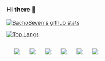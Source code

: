 ### Hi there 👋

[![BachoSeven's github stats](https://github-readme-stats.vercel.app/api?username=bachoseven&count_private=true&show_icons=true&theme=gruvbox)](https://github.com/bachoseven/bachoseven)

[![Top Langs](https://github-readme-stats.vercel.app/api/top-langs/?username=bachoseven&layout=compact&theme=gruvbox)](https://github.com/bachoseven/bachoseven)

<a href="https://github.com/bachoseven/dotfiles">
  <img style="float: left; padding: 15px 5px 10px 20px;" align="center" src="https://github-readme-stats.vercel.app/api/pin/?username=bachoseven&repo=dotfiles&theme=gruvbox&show_icons=true" />
</a>
<a href="https://github.com/bachoseven/mimi">
  <img style="float: left; padding: 15px 5px 10px 20px;" align="center" src="https://github-readme-stats.vercel.app/api/pin/?username=bachoseven&repo=mimi&theme=gruvbox&show_icons=true" />
</a>
<a href="https://github.com/bachoseven/AARGH">
  <img style="float: left; padding: 15px 5px 10px 20px;" align="center" src="https://github-readme-stats.vercel.app/api/pin/?username=bachoseven&repo=AARGH&theme=gruvbox&show_icons=true" />
</a>
<a href="https://github.com/bachoseven/startpage">
  <img style="float: left; padding: 15px 5px 10px 20px;" align="center" src="https://github-readme-stats.vercel.app/api/pin/?username=bachoseven&repo=startpage&theme=gruvbox&show_icons=true" />
</a>
<a href="https://github.com/bachoseven/aur">
  <img style="float: left; padding: 15px 5px 10px 20px;" align="center" src="https://github-readme-stats.vercel.app/api/pin/?username=bachoseven&repo=aur&theme=gruvbox&show_icons=true" />
</a>
<a href="https://github.com/bachoseven/wiki">
  <img style="float: left; padding: 15px 5px 10px 20px;" align="center" src="https://github-readme-stats.vercel.app/api/pin/?username=bachoseven&repo=wiki&theme=gruvbox&show_icons=true" />
</a>
